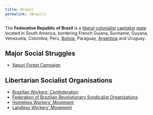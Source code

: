 ```yaml
---
title: Brazil
permalink: /Brazil/
---
```


The **Federative Republic of Brazil** is a
[liberal](Liberalism "wikilink") [colonialist](Colonialism "wikilink")
[capitalist](Capitalism "wikilink") [state](List_of_States "wikilink")
located in South America, bordering French Guiana, Suriname, Guyana,
Venezuela, Colombia, Peru, [Bolivia](Bolivia "wikilink"), Paraguay,
[Argentina](Argentina "wikilink") and Uruguay.

## Major Social Struggles

- [Xapuri Forest Campaign](Xapuri_Forest_Campaign "wikilink")

## Libertarian Socialist Organisations

- [Brazilian Workers'
  Confederation](Brazilian_Workers'_Confederation "wikilink")
- [Federation of Brazilian Revolutionary Syndicalist
  Organizations](Federation_of_Brazilian_Revolutionary_Syndicalist_Organizations "wikilink")
- [Homeless Workers' Movement](Homeless_Workers'_Movement "wikilink")
- [Landless Workers' Movement](Landless_Workers'_Movement "wikilink")